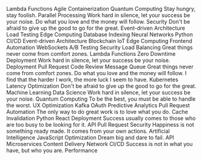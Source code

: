 Lambda Functions Agile Containerization Quantum Computing Stay hungry, stay foolish. Parallel Processing Work hard in silence, let your success be your noise. Do what you love and the money will follow. Security Don't be afraid to give up the good to go for the great. Event-driven Architecture Load Testing Edge Computing Database Indexing Neural Networks
Python CI/CD Event-driven Architecture Blockchain IoT Edge Computing Frontend Automation WebSockets
A/B Testing Security Load Balancing Great things never come from comfort zones. Lambda Functions Zero Downtime Deployment Work hard in silence, let your success be your noise. Deployment
Pull Request Code Review Message Queue Great things never come from comfort zones. Do what you love and the money will follow. I find that the harder I work, the more luck I seem to have. Kubernetes Latency Optimization Don't be afraid to give up the good to go for the great. Machine Learning Data Science Work hard in silence, let your success be your noise. Quantum Computing
To be the best, you must be able to handle the worst. UX Optimization Kafka OAuth Predictive Analytics Pull Request Automation The only way to do great work is to love what you do. Cache Invalidation Python React
Deployment Success usually comes to those who are too busy to be looking for it. API Pull Request Security
Happiness is not something ready made. It comes from your own actions. Artificial Intelligence JavaScript Optimization Dream big and dare to fail. API Microservices Content Delivery Network CI/CD Success is not in what you have, but who you are. Performance
